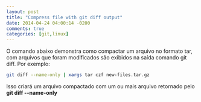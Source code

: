 ```yaml
---
layout: post
title: "Compress file with git diff output"
date: 2014-04-24 04:00:14 -0200
comments: true
categories: [git,linux]
---
```


O comando abaixo demonstra como compactar um arquivo no formato tar, com arquivos 
que foram modificados são exibidos na saída comando git diff. Por exemplo:


```bash
git diff --name-only | xargs tar czf new-files.tar.gz
```

Isso criará um arquivo compactado com um ou mais arquivo retornado pelo **git diff --name-only**
